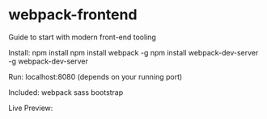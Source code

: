 # webpack-frontend
Guide to start with modern front-end tooling

Install:
  npm install
  npm install webpack -g
  npm install webpack-dev-server -g
  webpack-dev-server
  
Run:
  localhost:8080 (depends on your running port)
  
Included:
  webpack
  sass
  bootstrap
  
Live Preview:
  
